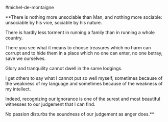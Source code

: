 #michel-de-montaigne

**There is nothing more unsociable than Man, and nothing more sociable: unsociable by his vice, sociable by his nature.

  

There is hardly less torment in running a family than in running a whole country. 

  

There you see what it means to choose treasures which no harm can corrupt and to hide them in a place which no one can enter, no one betray, save we ourselves. 

  

Glory and tranquility cannot dwell in the same lodgings.

  

I get others to say what I cannot put so well myself, sometimes because of the weakness of my language and sometimes because of the weakness of my intellect.

  

Indeed, recognizing our ignorance is one of the surest and most beautiful witnesses to our judgement that I can find. 

  

No passion disturbs the soundness of our judgement as anger does.**